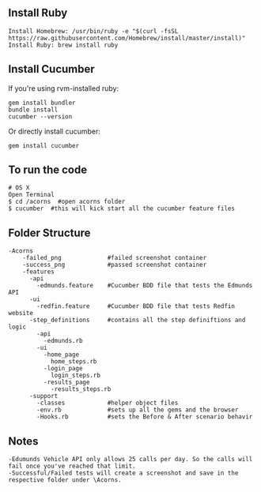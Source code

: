 ## Install Ruby

    Install Homebrew: /usr/bin/ruby -e "$(curl -fsSL https://raw.githubusercontent.com/Homebrew/install/master/install)"
    Install Ruby: brew install ruby

## Install Cucumber

If you're using rvm-installed ruby:

    gem install bundler
    bundle install
    cucumber --version

Or directly install cucumber:

    gem install cucumber

## To run the code

    # OS X
    Open Terminal
    $ cd /acorns  #open acorns folder
    $ cucumber  #this will kick start all the cucumber feature files

## Folder Structure

    -Acorns
        -failed_png             #failed screenshot container
        -success_png            #passed screenshot container
        -features
          -api
            -edmunds.feature    #Cucumber BDD file that tests the Edmunds API
          -ui
            -redfin.feature     #Cucumber BDD file that tests Redfin website
          -step_definitions     #contains all the step definiftions and logic
            -api                
              -edmunds.rb
            -ui
              -home_page
                home_steps.rb
              -login_page
                login_steps.rb
              -results_page
                -results_steps.rb
          -support
            -classes            #helper object files
            -env.rb             #sets up all the gems and the browser
            -Hooks.rb           #sets the Before & After scenario behavir

  ## Notes

    -Edumunds Vehicle API only allows 25 calls per day. So the calls will fail once you've reached that limit.
    -Successful/Failed tests will create a screenshot and save in the respective folder under \Acorns.
  
